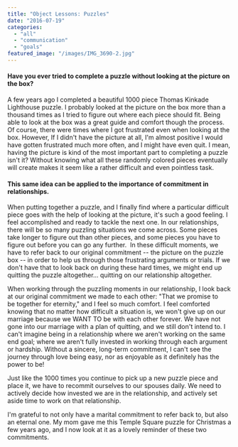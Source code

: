 ```yaml
---
title: "Object Lessons: Puzzles"
date: "2016-07-19"
categories: 
  - "all"
  - "communication"
  - "goals"
featured_image: "/images/IMG_3690-2.jpg"
---
```


#### Have you ever tried to complete a puzzle without looking at the picture on the box?

A few years ago I completed a beautiful 1000 piece Thomas Kinkade Lighthouse puzzle. I probably looked at the picture on the box more than a thousand times as I tried to figure out where each piece should fit. Being able to look at the box was a great guide and comfort though the process. Of course, there were times where I got frustrated even when looking at the box. However, If I didn't have the picture at all, I'm almost positive I would have gotten frustrated much more often, and I might have even quit. I mean, having the picture is kind of the most important part to completing a puzzle isn't it? Without knowing what all these randomly colored pieces eventually will create makes it seem like a rather difficult and even pointless task.

#### This same idea can be applied to the importance of commitment in relationships.

When putting together a puzzle, and I finally find where a particular difficult piece goes with the help of looking at the picture, it's such a good feeling. I feel accomplished and ready to tackle the next one. In our relationships, there will be so many puzzling situations we come across. Some pieces take longer to figure out than other pieces, and some pieces you have to figure out before you can go any further.  In these difficult moments, we have to refer back to our original commitment -- the picture on the puzzle box -- in order to help us through those frustrating arguments or trials. If we don't have that to look back on during these hard times, we might end up quitting the puzzle altogether... quitting on our relationship altogether.

When working through the puzzling moments in our relationship, I look back at our original commitment we made to each other: "That we promise to be together for eternity," and I feel so much comfort. I feel comforted knowing that no matter how difficult a situation is, we won't give up on our marriage because we WANT TO be with each other forever. We have not gone into our marriage with a plan of quitting, and we still don't intend to. I can't imagine being in a relationship where we aren't working on the same end goal; where we aren't fully invested in working through each argument or hardship. Without a sincere, long-term commitment, I can't see the journey through love being easy, nor as enjoyable as it definitely has the power to be!

Just like the 1000 times you continue to pick up a new puzzle piece and place it, we have to recommit ourselves to our spouses daily. We need to actively decide how invested we are in the relationship, and actively set aside time to work on that relationship.

I'm grateful to not only have a marital commitment to refer back to, but also an eternal one. My mom gave me this Temple Square puzzle for Christmas a few years ago, and I now look at it as a lovely reminder of these two commitments.
